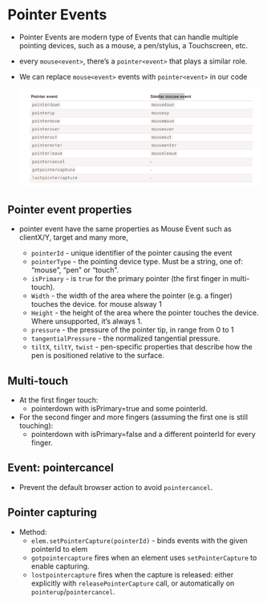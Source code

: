 # Pointer Events

- Pointer Events are modern type of Events that can handle multiple pointing devices, such as a mouse, a pen/stylus, a Touchscreen, etc.
- every `mouse<event>`, there’s a `pointer<event>` that plays a similar role.
- We can replace `mouse<event>` events with `pointer<event>` in our code

  ![pointEvents & mouseEvents](./pointEvents%20&%20mouseEvents.png)

## Pointer event properties

- pointer event have the same properties as Mouse Event such as clientX/Y, target and many more,

  - `pointerId` - unique identifier of the pointer causing the event
  - `pointerType` - the pointing device type. Must be a string, one of: “mouse”, “pen” or “touch”.
  - `isPrimary` - is `true` for the primary pointer (the first finger in multi-touch).
  - `Width` - the width of the area where the pointer (e.g. a finger) touches the device. for mouse alsway 1
  - `Height` - the height of the area where the pointer touches the device. Where unsupported, it’s always 1.
  - `pressure` - the pressure of the pointer tip, in range from 0 to 1
  - `tangentialPressure` - the normalized tangential pressure.
  - `tiltX`, `tiltY`, `twist` - pen-specific properties that describe how the pen is positioned relative to the surface.

## Multi-touch

- At the first finger touch:
  - pointerdown with isPrimary=true and some pointerId.
- For the second finger and more fingers (assuming the first one is still touching):
  - pointerdown with isPrimary=false and a different pointerId for every finger.

## Event: pointercancel

- Prevent the default browser action to avoid `pointercancel`.

## Pointer capturing

- Method:
  - `elem.setPointerCapture(pointerId)` - binds events with the given pointerId to elem
  - `gotpointercapture` fires when an element uses `setPointerCapture` to enable capturing.
  - `lostpointercapture` fires when the capture is released: either explicitly with `releasePointerCapture` call, or automatically on `pointerup`/`pointercancel`.
